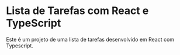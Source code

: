 # Lista de Tarefas com React e TypeScript

Este é um projeto de uma lista de tarefas desenvolvido em React com Typescript.
